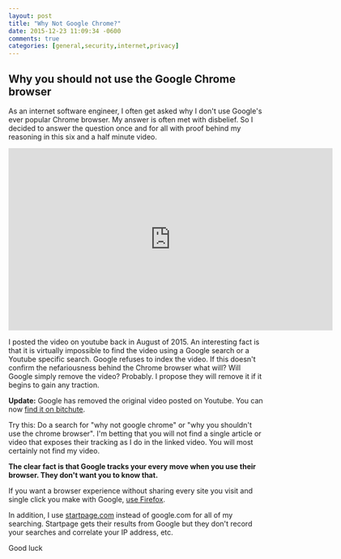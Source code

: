 ```yaml
---
layout: post
title: "Why Not Google Chrome?"
date: 2015-12-23 11:09:34 -0600
comments: true
categories: [general,security,internet,privacy]
---
```

## Why you should not use the Google Chrome browser

As an internet software engineer, I often get asked why I don't use Google's ever popular Chrome browser. My answer is often met with disbelief. So I decided to answer the question once and for all with proof behind my reasoning in this six and a half minute video.

<iframe width="640" height="360" scrolling="no" frameborder="0" style="border: none;" src="https://www.bitchute.com/embed/45aYkUCnlVYA/"></iframe>

I posted the video on youtube back in August of 2015. An interesting fact is that it is virtually impossible to find the video using a Google search or a Youtube specific search. Google refuses to index the video. If this doesn't confirm the nefariousness behind the Chrome browser what will? Will Google simply remove the video? Probably. I propose they will remove it if it begins to gain any traction.

**Update:** Google has removed the original video posted on Youtube.  You can now <a href="https://www.bitchute.com/video/45aYkUCnlVYA/">find it on bitchute</a>.

Try this: Do a search for "why not google chrome" or "why you shouldn't use the chrome browser". I'm betting that you will not find a single article or video that exposes their tracking as I do in the linked video. You will most certainly not find my video.

**The clear fact is that Google tracks your every move when you use their browser. They don't want you to know that.**

If you want a browser experience without sharing every site you visit and single click you make with Google, [use Firefox](http://getfirefox.com).

In addition, I use [startpage.com](https://startpage.com/) instead of google.com for all of my searching. Startpage gets their results from Google but they don't record your searches and correlate your IP address, etc.

Good luck
